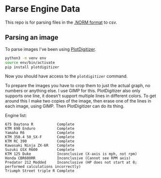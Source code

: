 # Parse Engine Data


This repo is for parsing files in the [.NORM format](https://xkcd.com/2116/) to
csv.


## Parsing an image

To parse images I've been using
[PlotDigitizer](https://github.com/dilawar/PlotDigitizer/).

``` sh
python3 -m venv env
source env/bin/activate
pip install plotdigitizer
```

Now you should have access to the `plotdigitizer` command.

To prepare the images you have to crop them to just the actual graph, no numbers
or anything else. I use GIMP for this. PlotDigitizer also only supports one
line, it doesn't support multiple lines in different colors. To get around this
I make two copies of the image, then erase one of the lines in each image, using
GIMP. Then PlotDigitizer can do its thing.


Engine list:
```
675 Daytona R           Complete
KTM 690 Enduro          Complete
Yamaha R6               Complete
KTM 350.4 50_SX-F       Complete
KTM RC 390              Complete
Kawasaki Ninja ZX-6R    Complete
Suzuki GSX R600         Complete
KTM 125 Duke            Inconclusive (X-axis is mph, not rpm)
Honda CBR600RR          Inconclusive (Cannot see RPM axis)
Predator 212 Modded     Inconclusive (HP does not start at 0; performed calculations incorrectly)
Triumph Street triple R Complete
```
